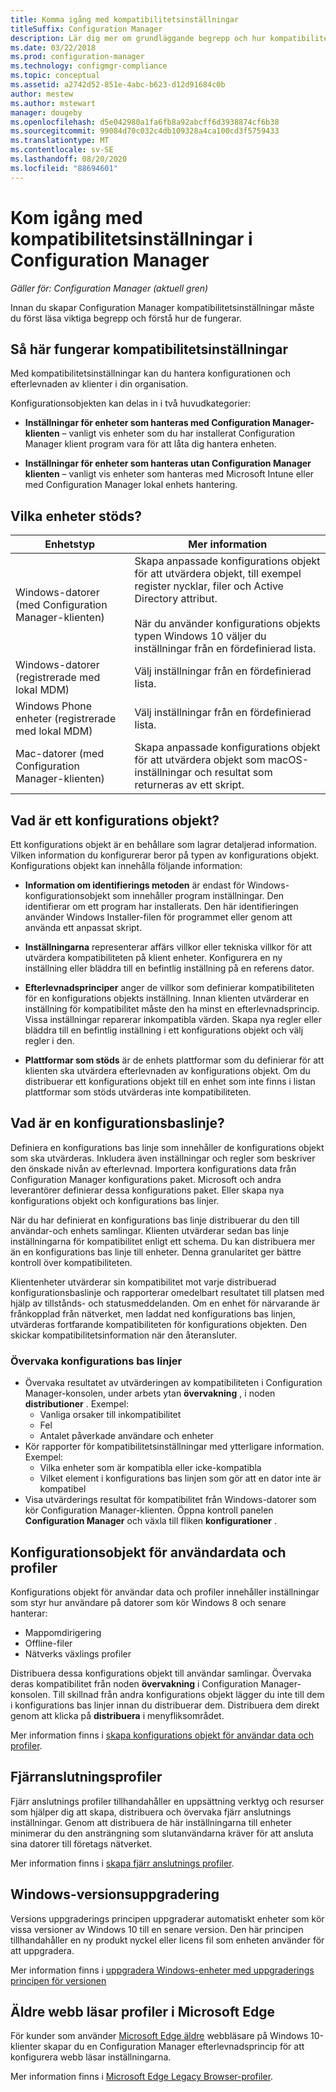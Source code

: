 ```yaml
---
title: Komma igång med kompatibilitetsinställningar
titleSuffix: Configuration Manager
description: Lär dig mer om grundläggande begrepp och hur kompatibilitetsinställningar fungerar
ms.date: 03/22/2018
ms.prod: configuration-manager
ms.technology: configmgr-compliance
ms.topic: conceptual
ms.assetid: a2742d52-851e-4abc-b623-d12d91684c0b
author: mestew
ms.author: mstewart
manager: dougeby
ms.openlocfilehash: d5e042980a1fa6fb8a92abcff6d3938874cf6b38
ms.sourcegitcommit: 99084d70c032c4db109328a4ca100cd3f5759433
ms.translationtype: MT
ms.contentlocale: sv-SE
ms.lasthandoff: 08/20/2020
ms.locfileid: "88694601"
---
```

# <a name="get-started-with-compliance-settings-in-configuration-manager"></a>Kom igång med kompatibilitetsinställningar i Configuration Manager

*Gäller för: Configuration Manager (aktuell gren)*

Innan du skapar Configuration Manager kompatibilitetsinställningar måste du först läsa viktiga begrepp och förstå hur de fungerar.  



## <a name="how-compliance-settings-work"></a>Så här fungerar kompatibilitetsinställningar  
Med kompatibilitetsinställningar kan du hantera konfigurationen och efterlevnaden av klienter i din organisation.  

Konfigurationsobjekten kan delas in i två huvudkategorier:  

- **Inställningar för enheter som hanteras med Configuration Manager-klienten** – vanligt vis enheter som du har installerat Configuration Manager klient program vara för att låta dig hantera enheten.  

- **Inställningar för enheter som hanteras utan Configuration Manager klienten** – vanligt vis enheter som hanteras med Microsoft Intune eller med Configuration Manager lokal enhets hantering.  



## <a name="what-devices-are-supported"></a>Vilka enheter stöds?  

| Enhetstyp | Mer information |  
|------------|----------------------|  
| Windows-datorer (med Configuration Manager-klienten) | Skapa anpassade konfigurations objekt för att utvärdera objekt, till exempel register nycklar, filer och Active Directory attribut.<br /><br /> När du använder konfigurations objekts typen Windows 10 väljer du inställningar från en fördefinierad lista. |  
| Windows-datorer (registrerade med lokal MDM) | Välj inställningar från en fördefinierad lista. |  
| Windows Phone enheter (registrerade med lokal MDM) | Välj inställningar från en fördefinierad lista. |  
| Mac-datorer (med Configuration Manager-klienten) | Skapa anpassade konfigurations objekt för att utvärdera objekt som macOS-inställningar och resultat som returneras av ett skript. |  



## <a name="what-is-a-configuration-item"></a>Vad är ett konfigurations objekt?  
Ett konfigurations objekt är en behållare som lagrar detaljerad information. Vilken information du konfigurerar beror på typen av konfigurations objekt. Konfigurations objekt kan innehålla följande information:

- **Information om identifierings metoden** är endast för Windows-konfigurationsobjekt som innehåller program inställningar. Den identifierar om ett program har installerats. Den här identifieringen använder Windows Installer-filen för programmet eller genom att använda ett anpassat skript.  

- **Inställningarna** representerar affärs villkor eller tekniska villkor för att utvärdera kompatibiliteten på klient enheter. Konfigurera en ny inställning eller bläddra till en befintlig inställning på en referens dator.  

- **Efterlevnadsprinciper** anger de villkor som definierar kompatibiliteten för en konfigurations objekts inställning. Innan klienten utvärderar en inställning för kompatibilitet måste den ha minst en efterlevnadsprincip. Vissa inställningar reparerar inkompatibla värden. Skapa nya regler eller bläddra till en befintlig inställning i ett konfigurations objekt och välj regler i den.  

- **Plattformar som stöds** är de enhets plattformar som du definierar för att klienten ska utvärdera efterlevnaden av konfigurations objekt. Om du distribuerar ett konfigurations objekt till en enhet som inte finns i listan plattformar som stöds utvärderas inte kompatibiliteten.  



## <a name="what-is-a-configuration-baseline"></a>Vad är en konfigurationsbaslinje?  
Definiera en konfigurations bas linje som innehåller de konfigurations objekt som ska utvärderas. Inkludera även inställningar och regler som beskriver den önskade nivån av efterlevnad. Importera konfigurations data från Configuration Manager konfigurations paket. Microsoft och andra leverantörer definierar dessa konfigurations paket. Eller skapa nya konfigurations objekt och konfigurations bas linjer.  

När du har definierat en konfigurations bas linje distribuerar du den till användar-och enhets samlingar. Klienten utvärderar sedan bas linje inställningarna för kompatibilitet enligt ett schema. Du kan distribuera mer än en konfigurations bas linje till enheter. Denna granularitet ger bättre kontroll över kompatibiliteten. 

Klientenheter utvärderar sin kompatibilitet mot varje distribuerad konfigurationsbaslinje och rapporterar omedelbart resultatet till platsen med hjälp av tillstånds- och statusmeddelanden. Om en enhet för närvarande är frånkopplad från nätverket, men laddat ned konfigurations bas linjen, utvärderas fortfarande kompatibiliteten för konfigurations objekten. Den skickar kompatibilitetsinformation när den återansluter.  

### <a name="monitoring-configuration-baselines"></a>Övervaka konfigurations bas linjer
- Övervaka resultatet av utvärderingen av kompatibiliteten i Configuration Manager-konsolen, under arbets ytan **övervakning** , i noden **distributioner** . Exempel:
  - Vanliga orsaker till inkompatibilitet
  - Fel
  - Antalet påverkade användare och enheter
- Kör rapporter för kompatibilitetsinställningar med ytterligare information. Exempel:
  - Vilka enheter som är kompatibla eller icke-kompatibla
  - Vilket element i konfigurations bas linjen som gör att en dator inte är kompatibel
- Visa utvärderings resultat för kompatibilitet från Windows-datorer som kör Configuration Manager-klienten. Öppna kontroll panelen **Configuration Manager** och växla till fliken **konfigurationer** .  



## <a name="user-data-and-profiles-configuration-items"></a>Konfigurationsobjekt för användardata och profiler  
Konfigurations objekt för användar data och profiler innehåller inställningar som styr hur användare på datorer som kör Windows 8 och senare hanterar:  
- Mappomdirigering
- Offline-filer
- Nätverks växlings profiler  

Distribuera dessa konfigurations objekt till användar samlingar. Övervaka deras kompatibilitet från noden **övervakning** i Configuration Manager-konsolen. Till skillnad från andra konfigurations objekt lägger du inte till dem i konfigurations bas linjer innan du distribuerar dem. Distribuera dem direkt genom att klicka på **distribuera** i menyfliksområdet.  

Mer information finns i [skapa konfigurations objekt för användar data och profiler](../deploy-use/create-user-data-and-profiles-configuration-items.md).  



## <a name="remote-connection-profiles"></a>Fjärranslutningsprofiler  
Fjärr anslutnings profiler tillhandahåller en uppsättning verktyg och resurser som hjälper dig att skapa, distribuera och övervaka fjärr anslutnings inställningar. Genom att distribuera de här inställningarna till enheter minimerar du den ansträngning som slutanvändarna kräver för att ansluta sina datorer till företags nätverket.  

Mer information finns i [skapa fjärr anslutnings profiler](../deploy-use/create-remote-connection-profiles.md).  



## <a name="windows-edition-upgrade"></a>Windows-versionsuppgradering
Versions uppgraderings principen uppgraderar automatiskt enheter som kör vissa versioner av Windows 10 till en senare version. Den här principen tillhandahåller en ny produkt nyckel eller licens fil som enheten använder för att uppgradera.

Mer information finns i [uppgradera Windows-enheter med uppgraderings principen för versionen](../deploy-use/upgrade-windows-version.md)

## <a name="microsoft-edge-legacy-browser-profiles"></a>Äldre webb läsar profiler i Microsoft Edge
<!-- 1357310 -->
För kunder som använder [Microsoft Edge äldre](/microsoft-edge/deploy/) webbläsare på Windows 10-klienter skapar du en Configuration Manager efterlevnadsprincip för att konfigurera webb läsar inställningarna.

Mer information finns i [Microsoft Edge Legacy Browser-profiler](../deploy-use/browser-profiles.md).